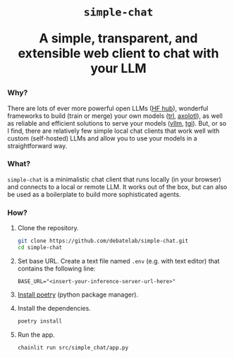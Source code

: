 <div align="center">

<h1><code>simple-chat</code>

A simple, transparent, and extensible web client to chat with your LLM

</div>

### Why? 

There are lots of ever more powerful open LLMs ([HF hub](https://huggingface.co/models)), wonderful frameworks to build (train or merge) your own models ([trl](https://huggingface.co/docs/trl/en/index), [axolotl](https://github.com/OpenAccess-AI-Collective/axolotl)), as well as reliable and efficient solutions to serve your models ([vllm](https://docs.vllm.ai/en/stable/), [tgi](https://huggingface.co/docs/text-generation-inference/index)). But, or so I find, there are relatively few simple local chat clients that work well with custom (self-hosted) LLMs and allow you to use your models in a straightforward way.

### What?

`simple-chat` is a minimalistic chat client that runs locally (in your browser) and connects to a local or remote LLM. It works out of the box, but can also be used as a boilerplate to build more sophisticated agents.

### How?

1. Clone the repository.

    ```bash
    git clone https://github.com/debatelab/simple-chat.git
    cd simple-chat
    ```

2. Set base URL. Create a text file named `.env` (e.g. with text editor) that contains the following line:

    ```
    BASE_URL="<insert-your-inference-server-url-here>"
    ```

3. [Install poetry](https://python-poetry.org/docs/#installation) (python package manager).

4. Install the dependencies.

    ```bash
    poetry install
    ```

5. Run the app.

    ```bash
    chainlit run src/simple_chat/app.py
    ```